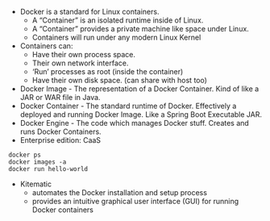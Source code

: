 
- Docker is a standard for Linux containers.
  - A “Container” is an isolated runtime inside of Linux.
  - A “Container” provides a private machine like space under Linux. 
  - Containers will run under any modern Linux Kernel
- Containers can:
  - Have their own process space.
  - Their own network interface.
  - ‘Run’ processes as root (inside the container)
  - Have their own disk space. (can share with host too)
- Docker Image - The representation of a Docker Container. Kind of like a JAR or WAR file in Java.
- Docker Container - The standard runtime of Docker. Effectively a deployed and running Docker Image. 
Like a Spring Boot Executable JAR.
- Docker Engine - The code which manages Docker stuff. Creates and runs Docker Containers.
- Enterprise edition: CaaS

```ash
docker ps
docker images -a
docker run hello-world
```
- Kitematic
  - automates the Docker installation and setup process
  - provides an intuitive graphical user interface (GUI) for running Docker containers
